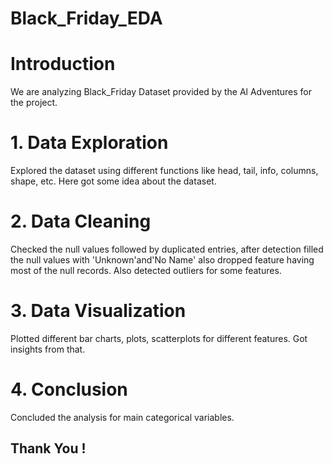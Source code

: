 # Black_Friday_EDA

# Introduction
We are analyzing Black_Friday Dataset provided by the Al Adventures for the project.

# 1. Data Exploration
Explored the dataset using different functions like head, tail, info, columns, shape, etc. Here got some idea about the dataset.

# 2. Data Cleaning
Checked the null values followed by duplicated entries, after detection filled the null values with 'Unknown'and'No Name' also dropped feature having most of the null records. Also detected outliers for some features.

# 3. Data Visualization
Plotted different bar charts, plots, scatterplots for different features. Got insights from that.

# 4. Conclusion
Concluded the analysis for main categorical variables.

## Thank You !
